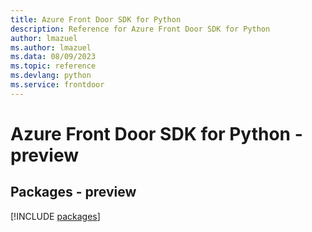 ```yaml
---
title: Azure Front Door SDK for Python
description: Reference for Azure Front Door SDK for Python
author: lmazuel
ms.author: lmazuel
ms.data: 08/09/2023
ms.topic: reference
ms.devlang: python
ms.service: frontdoor
---
```

# Azure Front Door SDK for Python - preview
## Packages - preview
[!INCLUDE [packages](front-door-index.md)]